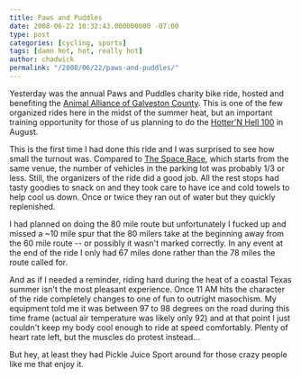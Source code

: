 ```yaml
---
title: Paws and Puddles
date: 2008-06-22 10:32:43.000000000 -07:00
type: post
categories: [cycling, sports]
tags: [damn hot, hot, really hot]
author: chadwick
permalink: "/2008/06/22/paws-and-puddles/"
---
```

Yesterday was the annual Paws and Puddles charity bike ride, hosted and
benefiting the [Animal Alliance of Galveston
County](http://www.animalalliancetx.org/). This is one of the few organized
rides here in the midst of the summer heat, but an important training
opportunity for those of us planning to do the [Hotter'N Hell
100](http://www.hh100.org/) in August.

This is the first time I had done this ride and I was surprised to see how
small the turnout was. Compared to [The Space Race](http://www.spacerace.org),
which starts from the same venue, the number of vehicles in the parking lot
was probably 1/3 or less. Still, the organizers of the ride did a good job.
All the rest stops had tasty goodies to snack on and they took care to have
ice and cold towels to help cool us down. Once or twice they ran out of water
but they quickly replenished.

I had planned on doing the 80 mile route but unfortunately I fucked up and
missed a ~10 mile spur that the 80 milers take at the beginning away from the
60 mile route -- or possibly it wasn't marked correctly. In any event at the
end of the ride I only had 67 miles done rather than the 78 miles the route
called for.

And as if I needed a reminder, riding hard during the heat of a coastal Texas
summer isn't the most pleasant experience. Once 11 AM hits the character of
the ride completely changes to one of fun to outright masochism. My equipment
told me it was between 97 to 98 degrees on the road during this time frame
(actual air temperature was likely only 92) and at that point I just couldn't
keep my body cool enough to ride at speed comfortably. Plenty of heart rate
left, but the muscles do protest instead...

But hey, at least they had Pickle Juice Sport around for those crazy people
like me that enjoy it.

